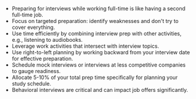 - Preparing for interviews while working full-time is like having a second full-time job.
- Focus on targeted preparation: identify weaknesses and don't try to cover everything.
- Use time efficiently by combining interview prep with other activities, e.g., listening to audiobooks.
- Leverage work activities that intersect with interview topics.
- Use right-to-left planning by working backward from your interview date for effective preparation.
- Schedule mock interviews or interviews at less competitive companies to gauge readiness.
- Allocate 5-10% of your total prep time specifically for planning your study schedule.
- Behavioral interviews are critical and can impact job offers significantly.